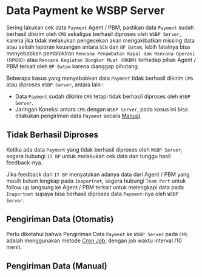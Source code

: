 # Data Payment ke WSBP Server

Sering lakukan cek data `Payment` Agent / PBM, pastikan data `Payment` sudah berhasil dikirim oleh `CMS` sekaligus berhasil diproses oleh `WSBP Server`, karena jika tidak melakukan pengecekan akan mengakibatkan missing data atau selisih laporan keuangan antara `SCN` dan `BP Batam`, lebih fatalnya bisa menyebabkan pemblokiran `Rencana Penambatan Kapal dan Rencana Operasi (RPKRO)` atau `Rencana Kegiatan Bongkar Muat (RKBM)` terhadap pihak Agent / PBM terkait oleh `BP Batam` karena dianggap pihutang.

Beberapa kasus yang menyebabkan data `Payment` tidak berhasil dikirim `CMS` atau diproses `WSBP Server`, antara lain :

- Data `Payment` sudah dikirim `CMS` tetapi tidak berhasil diproses oleh `WSBP Server`.
- Jaringan Koneksi antara `CMS` dengan `WSBP Server`, pada kasus ini bisa dilakukan pengiriman data `Payment` secara [Manual](data-payment-wsbp.md#pengiriman-data-manual).

## Tidak Berhasil Diproses

Ketika ada data `Payment` yang tidak berhasil diproses oleh `WSBP Server`, segera hubungi `IT BP` untuk melakukan cek data dan tunggu hasil feedback-nya.

Jika feedback dari `IT BP` menyatakan adanya data dari Agent / PBM yang masih belum lengkap pada `Inaportnet`, segera hubungi `Team Port` untuk follow up langsung ke Agent / PBM terkait untuk melengkapi data pada `Inaportnet` supaya bisa berhasil diproses data `Payment`-nya oleh `WSBP Server`.

## Pengiriman Data (Otomatis)

Perlu diketahui bahwa Pengiriman Data `Payment` ke `WSBP Server` pada `CMS` adalah menggunakan metode [Cron Job](cronjob.md), dengan job waktu interval /10 menit.

## Pengiriman Data (Manual)

